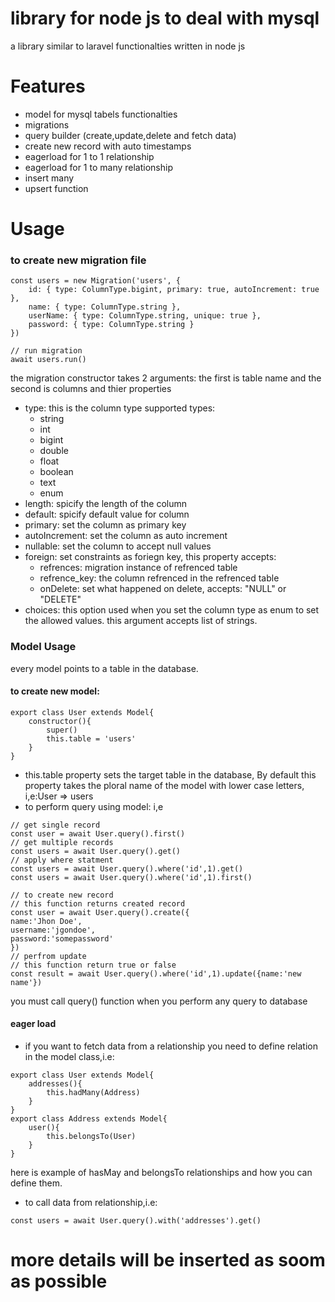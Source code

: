 # library for node js to deal with mysql 
a library similar to laravel functionalties written in node js

# Features
- model for mysql tabels functionalties
- migrations
- query builder (create,update,delete and fetch data)
- create new record with auto timestamps
- eagerload for 1 to 1 relationship
- eagerload for 1 to many relationship
- insert many
- upsert function

# Usage
### to create new migration file
```
const users = new Migration('users', {
    id: { type: ColumnType.bigint, primary: true, autoIncrement: true },
    name: { type: ColumnType.string },
    userName: { type: ColumnType.string, unique: true },
    password: { type: ColumnType.string }
})

// run migration
await users.run()
```
the migration constructor takes 2 arguments: the first is table name and the second is columns and thier properties
- type: this is the column type
supported types:
    - string
    - int
    - bigint
    - double
    - float
    - boolean
    - text
    - enum
- length: spicify the length of the column 
- default: spicify default value for column
- primary: set the column as primary key
- autoIncrement: set the column as auto increment
- nullable: set the column to accept null values
- foreign: set constraints as foriegn key, this property accepts:
    - refrences: migration instance of refrenced table
    - refrence_key: the column refrenced in the refrenced table
    - onDelete: set what happened on delete, accepts: "NULL" or "DELETE"
- choices: this option used when you set the column type as enum to set the allowed values. this argument accepts list of strings.

### Model Usage
every model points to a table in the database.
#### to create new model:
```
export class User extends Model{
    constructor(){
        super()
        this.table = 'users'
    }
}
```
- this.table property sets the target table in the database, By default this property takes the ploral name of the model with lower case letters, i,e:User => users
- to perform query using model: i,e
```
// get single record
const user = await User.query().first()
// get multiple records
const users = await User.query().get()
// apply where statment
const users = await User.query().where('id',1).get()
const users = await User.query().where('id',1).first()

// to create new record
// this function returns created record
const user = await User.query().create({
name:'Jhon Doe',
username:'jgondoe',
password:'somepassword'
})
// perfrom update
// this function return true or false
const result = await User.query().where('id',1).update({name:'new name'})
```
you must call query() function when you perform any query to database
#### eager load
- if you want to fetch data from a relationship you need to define relation in the model class,i.e:
```
export class User extends Model{
    addresses(){
        this.hadMany(Address)
    }
}
export class Address extends Model{
    user(){
        this.belongsTo(User)
    }
}
```
here is example of hasMay and belongsTo relationships and how you can define them.
- to call data from relationship,i.e:
```
const users = await User.query().with('addresses').get()
```
# more details will be inserted as soom as possible